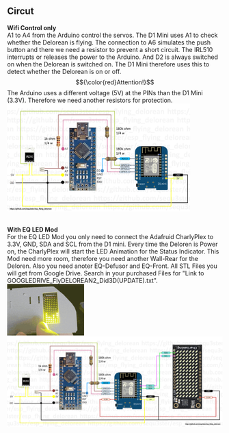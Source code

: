 ## Circut

**Wifi Control only**
<br>A1 to A4 from the Arduino control the servos. The D1 Mini uses A1 to check whether the Delorean is flying. The connection to A6 simulates the push button and there we need a resistor to prevent a short circuit. The IRL510 interrupts or releases the power to the Arduino. And D2 is always switched on when the Delorean is switched on. The D1 Mini therefore uses this to detect whether the Delorean is on or off.
<br>$${\color{red}Attention!}$$ The Arduino uses a different voltage (5V) at the PINs than the D1 Mini (3.3V). Therefore we need another resistors for protection.
<br><img src="/images/circuit_diagram.png" width="428">
<br><br>

**With EQ LED Mod**
<br>For the EQ LED Mod you only need to connect the Adafruid CharlyPlex to 3.3V, GND, SDA and SCL from the D1 mini.
Every time the Deloren is Power on, the CharlyPlex will start the LED Animation for the Status Indicator. This Mod need more room, therefore
you need another Wall-Rear for the Deloren. Also you need anoter EQ-Defusor and EQ-Front.
All STL Files you will get from Google Drive. Search in your purchased Files for "Link to GOOGLEDRIVE_FlyDELOREAN2_Did3D(UPDATE).txt".
<br><img src="/images/Animation.gif" width="180">
<br><img src="/images/circuit_diagram_eq.png" width="600">
<br><br>

